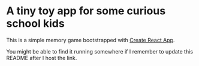 # A tiny toy app for some curious school kids

This is a simple memory game bootstrapped with [Create React App](https://github.com/facebook/create-react-app).

You might be able to find it running somewhere if I remember to update this README after I host the link.
